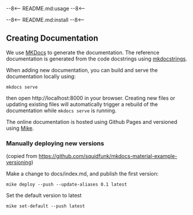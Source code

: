 
--8<--
README.md:usage
--8<--

--8<--
README.md:install
--8<--


## Creating Documentation


We use [MKDocs](https://www.mkdocs.org/) to generate the documentation.
The reference documentation is generated from the code docstrings using [mkdocstrings](mkdocstrings.github.io/).

When adding new documentation, you can build and serve the documentation locally using:

```
mkdocs serve
```
then open http://localhost:8000 in your browser.
Creating new files or updating existing files will automatically trigger a rebuild of the documentation while `mkdocs serve` is running.


The online documentation is hosted using Github Pages and versioned using [Mike](https://github.com/jimporter/mike/issues).


### Manually deploying new versions

(copied from https://github.com/squidfunk/mkdocs-material-example-versioning)

Make a change to docs/index.md, and publish the first version:

```
mike deploy --push --update-aliases 0.1 latest
```
Set the default version to latest

```
mike set-default --push latest
```
